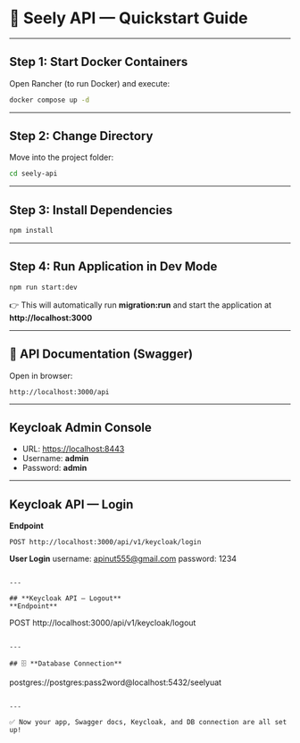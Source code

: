 # 🚀 **Seely API — Quickstart Guide**

---

## **Step 1: Start Docker Containers**
Open Rancher (to run Docker) and execute:
```bash
docker compose up -d
```

---

## **Step 2: Change Directory**
Move into the project folder:
```bash
cd seely-api
```

---

## **Step 3: Install Dependencies**
```bash
npm install
```

---

## **Step 4: Run Application in Dev Mode**
```bash
npm run start:dev
```

👉 This will automatically run **migration:run** and start the application at **http://localhost:3000**

---

## 📖 **API Documentation (Swagger)**
Open in browser:
```
http://localhost:3000/api
```

---

## **Keycloak Admin Console**
- URL: <https://localhost:8443>
- Username: **admin**
- Password: **admin**

---

## **Keycloak API — Login**
**Endpoint**
```
POST http://localhost:3000/api/v1/keycloak/login
```

**User Login**
  username: apinut555@gmail.com
  password: 1234

```

---

## **Keycloak API — Logout**
**Endpoint**
```
POST http://localhost:3000/api/v1/keycloak/logout
```

---

## 🗄️ **Database Connection**
```
postgres://postgres:pass2word@localhost:5432/seelyuat
```

---

✅ Now your app, Swagger docs, Keycloak, and DB connection are all set up!
